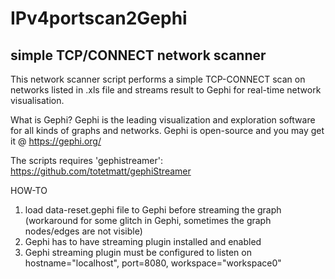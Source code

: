 # IPv4portscan2Gephi
simple TCP/CONNECT network scanner
----------------------------------

This network scanner script performs a simple TCP-CONNECT scan on networks listed in .xls file
and streams result to Gephi for real-time network visualisation.

What is Gephi?
Gephi is the leading visualization and exploration software for all kinds of graphs and networks.
Gephi is open-source and you may get it @ https://gephi.org/

The scripts requires 'gephistreamer': https://github.com/totetmatt/gephiStreamer

HOW-TO
1) load data-reset.gephi file to Gephi before streaming the graph (workaround for some glitch in Gephi, sometimes the graph nodes/edges are not visible)
2) Gephi has to have streaming plugin installed and enabled
3) Gephi streaming plugin must be configured to listen on hostname="localhost", port=8080, workspace="workspace0"
